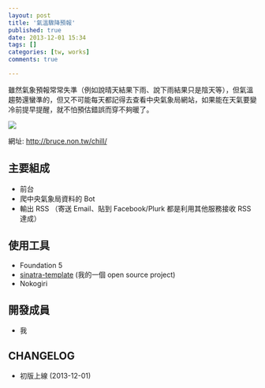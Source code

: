 ```yaml
---
layout: post
title: '氣溫驟降預報'
published: true
date: 2013-12-01 15:34
tags: []
categories: [tw, works]
comments: true

---
```

雖然氣象預報常常失準（例如說晴天結果下雨、說下雨結果只是陰天等），但氣溫趨勢還蠻準的，但又不可能每天都記得去查看中央氣象局網站，如果能在天氣要變冷前提早提醒，就不怕預估錯誤而穿不夠暖了。

![](https://lh5.googleusercontent.com/-oebT3ESxZRE/UsgHR-MqhAI/AAAAAAAABnA/ugdVlKEbumU/s640/chill.png)

網址: http://bruce.non.tw/chill/

## 主要組成

* 前台
* 爬中央氣象局資料的 Bot
* 輸出 RSS （寄送 Email、貼到 Facebook/Plurk 都是利用其他服務接收 RSS 達成）

## 使用工具

* Foundation 5
* [sinatra-template](https://github.com/ascendbruce/sinatra-template) (我的一個 open source project)
* Nokogiri

## 開發成員

* 我

## CHANGELOG

* 初版上線 (2013-12-01)
